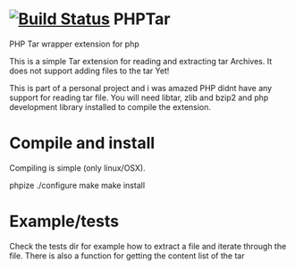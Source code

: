 [![Build Status](https://travis-ci.org/mbict/phptar.png?branch=master)](https://travis-ci.org/mbict/phptar)
PHPTar
======
PHP Tar wrapper extension for php

This is a simple Tar extension for reading and extracting tar Archives.
It does not support adding files to the tar Yet!

This is part of a personal project and i was amazed PHP didnt have any support for reading tar file.
You will need libtar, zlib and bzip2 and php development library installed to compile the extension.

Compile and install
======
Compiling is simple (only linux/OSX).

phpize
./configure
make
make install

Example/tests
======
Check the tests dir for example how to extract a file and iterate through the file.
There is also a function for getting the content list of  the tar
